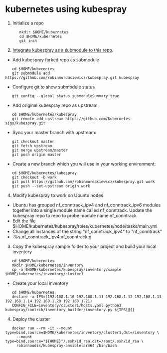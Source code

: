 # kubernetes using kubespray

1. Initialize a repo

   ```ShellSession
      mkdir $HOME/kubernetes
      cd $HOME/kubernetes
      git init
   ```

2. [Integrate kubespray as a submodule to this repo](https://github.com/kubernetes-sigs/kubespray/blob/master/docs/integration.md).

  - Add kubespray forked repo as submodule

  ```ShellSession
     cd $HOME/kubernetes
     git submodule add https://github.com/robinmordasiewicz/kubespray.git kubespray
  ```

  - Configure git to show submodule status
 
  ```ShellSession
     git config --global status.submoduleSummary true
  ```

  - Add original kubespray repo as upstream

  ```ShellSession
     cd $HOME/kubernetes/kubespray
     git remote add upstream https://github.com/kubernetes-sigs/kubespray.git
  ```

  - Sync your master branch with upstream:

  ```ShellSession
     git checkout master
     git fetch upstream
     git merge upstream/master
     git push origin master
  ```

  - Create a new branch which you will use in your working environment:

  ```ShellSession
     cd $HOME/kubernetes/kubespray
     git checkout -b work
     git pull https://github.com/robinmordasiewicz/kubespray.git work
     git push --set-upstream origin work
  ```

4. Modify kubespray to work on Ubuntu nodes

  - Ubuntu has grouped nf_conntrack_ipv4 and nf_conntrack_ipv6 modules together into a single module name called nf_conntrack. Update the kubespray repo to repo to probe module name nf_conntrack 
  - Edit the file $HOME/kubernetes/kubespray/roles/kubernetes/node/tasks/main.yml
  - Change all instances of the string "nf_conntrack_ipv4" to "nf_conntrack"
  - :%s,nf_conntrack_ipv4,nf_conntrack,g

3. Copy the kubespray sample folder to your project and build your local inventory 

  ```ShellSession
     cd $HOME/kubernetes
     mkdir $HOME/kubernetes/inventory
     cp -a $HOME/kubernetes/kubespray/inventory/sample $HOME/kubernetes/inventory/cluster1
  ```

  - Create your local inventory

  ```ShellSession
     cd $HOME/kubernetes
     declare -a IPS=(192.168.1.10 192.168.1.11 192.168.1.12 192.168.1.13 192.168.1.14 192.168.1.20 192.168.1.21)
     CONFIG_FILE=inventory/cluster1/hosts.yaml python3 kubespray/contrib/inventory_builder/inventory.py ${IPS[@]}
  ```

4. Deploy the cluster

  ```ShellSession
     docker run --rm -it --mount type=bind,source=$HOME/kubernetes/inventory/cluster1,dst=/inventory \
       --mount type=bind,source="${HOME}"/.ssh/id_rsa,dst=/root/.ssh/id_rsa \
       robinhoodis/kubespray-ansible:arm64 /bin/bash
  ```

